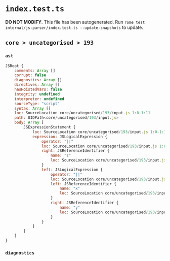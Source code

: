 # `index.test.ts`

**DO NOT MODIFY**. This file has been autogenerated. Run `rome test internal/js-parser/index.test.ts --update-snapshots` to update.

## `core > uncategorised > 193`

### `ast`

```javascript
JSRoot {
	comments: Array []
	corrupt: false
	diagnostics: Array []
	directives: Array []
	hasHoistedVars: false
	integrity: undefined
	interpreter: undefined
	sourceType: "script"
	syntax: Array []
	loc: SourceLocation core/uncategorised/193/input.js 1:0-1:11
	path: UIDPath<core/uncategorised/193/input.js>
	body: Array [
		JSExpressionStatement {
			loc: SourceLocation core/uncategorised/193/input.js 1:0-1:11
			expression: JSLogicalExpression {
				operator: "||"
				loc: SourceLocation core/uncategorised/193/input.js 1:0-1:11
				right: JSReferenceIdentifier {
					name: "z"
					loc: SourceLocation core/uncategorised/193/input.js 1:10-1:11 (z)
				}
				left: JSLogicalExpression {
					operator: "||"
					loc: SourceLocation core/uncategorised/193/input.js 1:0-1:6
					left: JSReferenceIdentifier {
						name: "x"
						loc: SourceLocation core/uncategorised/193/input.js 1:0-1:1 (x)
					}
					right: JSReferenceIdentifier {
						name: "y"
						loc: SourceLocation core/uncategorised/193/input.js 1:5-1:6 (y)
					}
				}
			}
		}
	]
}
```

### `diagnostics`

```

```
